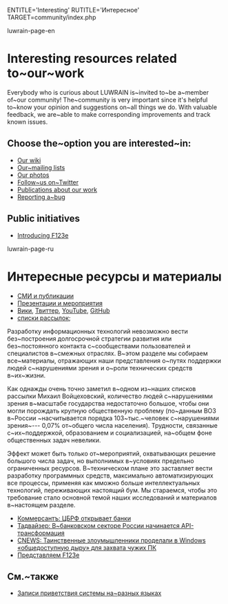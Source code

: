 
ENTITLE='Interesting'
RUTITLE='Интересное'
TARGET=community/index.php

luwrain-page-en

# Interesting resources related to~our~work

Everybody who is curious about LUWRAIN is~invited to~be a~member of~our community!
The~community is very important since it's helpful to~know  your opinion and suggestions on~all things we do.
With valuable feedback, we are~able to make  corresponding improvements and track known issues.

## Choose the~option you are interested~in:

* [Our wiki](http://wiki.luwrain.org)
* [Our~mailing lists](local:mailing-lists)
* [Our photos](local:album/)
* [Follow~us on~Twitter](http://twitter.com/luwrain)
* [Publications about our work](local:publications)
* [Reporting a~bug](local:bugs)

## Public initiatives

* [Introducing F123e](local:f123e.php)

luwrain-page-ru

# Интересные ресурсы и материалы

* [СМИ и публикации](local:massmedia/)
* [Презентации и мероприятия](local:events/)
* [Вики](http://wiki.luwrain.org), [Твиттер](https://twitter.com/luwrain), [YouTube](https://www.youtube.com/channel/UCY2ZRqeBTH4nhdPG1Vjl-6g), [GitHub](https://github.com/luwrain/)
* [списки рассылок](local:mailing-lists);

Разработку информационных технологий невозможно вести без~построения долгосрочной стратегии развития
или без~постоянного контакта с~сообществами пользователей и специалистов в~смежных отраслях.
В~этом разделе мы собираем все~материалы,
отражающих наши представления о~путях поддержки людей с~нарушениями зрения и о~роли технических средств в~их~жизни.

Как однажды очень точно заметил в~одном из~наших списков рассылки  Михаил Войцеховский,
количество людей с~нарушениями зрения  в~масштабе государства  недостаточно большое,
чтобы они могли порождать крупную общественную проблему
(по~данным ВОЗ в~России ~насчитывается порядка 103~тыс.~человек с~нарушениями зрения~--- 0,07% от~общего числа населения).
Трудности, связанные с~их~поддержкой, образованием и социализацией, на~общем фоне общественных задач невелики.

Эффект может быть только от~мероприятий,
охватывающих решение большого числа задач,
но выполнимых в~условиях предельно ограниченных ресурсов.
В~техническом плане это заставляет вести разработку программных средств,
максимально автоматизирующих все процессы,
применяя как мможно больше интеллектуальных технологий,
переживающих настоящий бум.
Мы стараемся, чтобы это требование стало основной темой наших исследований и материалов в~настоящем разделе.



* [Коммерсантъ: ЦБРФ открывает банки](https://www.kommersant.ru/doc/4060395)
* [Тадвайзер: В~банковском секторе России начинается API-трансформация](http://www.tadviser.ru/index.php/%D0%A1%D1%82%D0%B0%D1%82%D1%8C%D1%8F:%D0%92_%D0%B1%D0%B0%D0%BD%D0%BA%D0%BE%D0%B2%D1%81%D0%BA%D0%BE%D0%BC_%D1%81%D0%B5%D0%BA%D1%82%D0%BE%D1%80%D0%B5_%D0%A0%D0%BE%D1%81%D1%81%D0%B8%D0%B8_%D0%BD%D0%B0%D1%87%D0%B8%D0%BD%D0%B0%D0%B5%D1%82%D1%81%D1%8F_API-%D1%82%D1%80%D0%B0%D0%BD%D1%81%D1%84%D0%BE%D1%80%D0%BC%D0%B0%D1%86%D0%B8%D1%8F)
* [CNEWS: Таинственные злоумышленники проделали в Windows «общедоступную дыру» для захвата чужих ПК](https://www.cnews.ru/news/top/2019-09-27_tainstvennye_zloumyshlenniki_1)
* [Представляем F123e](local:f123e.php)

## См.~также

* [Записи приветствия системы на~разных языках](http://download.luwrain.org/media/greeting/langs/)

